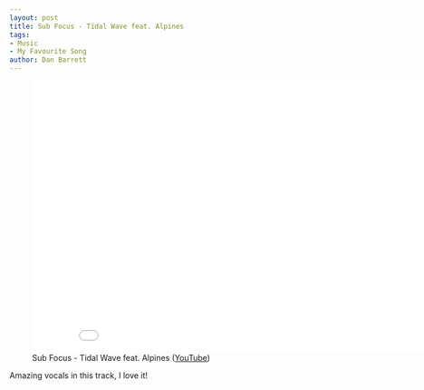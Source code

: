 ```yaml
---
layout: post
title: Sub Focus - Tidal Wave feat. Alpines
tags:
- Music
- My Favourite Song
author: Dan Barrett
---
```


<figure class="text-align-center"><div class="video"><iframe width="853" height="480" src="//www.youtube.com/embed/B8vlk1UR99k?rel=0" frameborder="0" allowfullscreen></iframe></div><figcaption>Sub Focus - Tidal Wave feat. Alpines (<a href="http://youtu.be/B8vlk1UR99k">YouTube</a>)</figure>

Amazing vocals in this track, I love it!